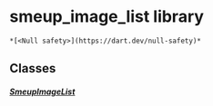 


# smeup_image_list library






    *[<Null safety>](https://dart.dev/null-safety)*





## Classes

##### [SmeupImageList](../smeup_widgets_smeup_image_list/SmeupImageList-class.md)



 















